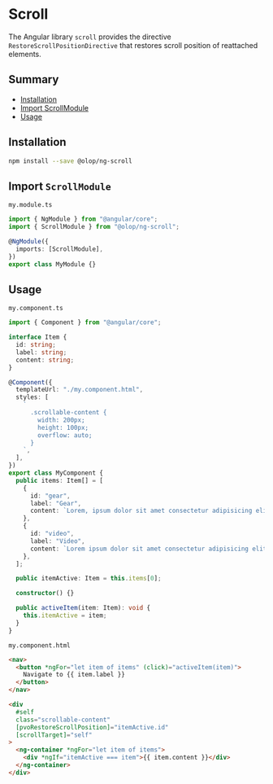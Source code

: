 # Scroll

The Angular library `scroll` provides the directive `RestoreScrollPositionDirective` that restores scroll position of reattached elements.

## Summary

- [Installation](#installation)
- [Import ScrollModule](#import)
- [Usage](#usage)

## <a name="installation"></a>Installation

```sh
npm install --save @olop/ng-scroll
```

## <a name="import"></a>Import `ScrollModule`

`my.module.ts`

```typescript
import { NgModule } from "@angular/core";
import { ScrollModule } from "@olop/ng-scroll";

@NgModule({
  imports: [ScrollModule],
})
export class MyModule {}
```

## <a name="usage"></a>Usage

`my.component.ts`

```typescript
import { Component } from "@angular/core";

interface Item {
  id: string;
  label: string;
  content: string;
}

@Component({
  templateUrl: "./my.component.html",
  styles: [
    `
      .scrollable-content {
        width: 200px;
        height: 100px;
        overflow: auto;
      }
    `,
  ],
})
export class MyComponent {
  public items: Item[] = [
    {
      id: "gear",
      label: "Gear",
      content: `Lorem, ipsum dolor sit amet consectetur adipisicing elit. Quos iusto laborum dolore quam neque! Enim impedit, a cupiditate dignissimos commodi minima eius perferendis accusamus nihil soluta aspernatur iure culpa? Quisquam!`,
    },
    {
      id: "video",
      label: "Video",
      content: `Lorem ipsum dolor sit amet consectetur adipisicing elit. Atque sed quisquam veritatis, iure nobis voluptatum, distinctio eum veniam iusto maiores vero soluta ab voluptas minima quas eius consequuntur aliquid. Delectus!`,
    },
  ];

  public itemActive: Item = this.items[0];

  constructor() {}

  public activeItem(item: Item): void {
    this.itemActive = item;
  }
}
```

`my.component.html`

```html
<nav>
  <button *ngFor="let item of items" (click)="activeItem(item)">
    Navigate to {{ item.label }}
  </button>
</nav>

<div
  #self
  class="scrollable-content"
  [pvoRestoreScrollPosition]="itemActive.id"
  [scrollTarget]="self"
>
  <ng-container *ngFor="let item of items">
    <div *ngIf="itemActive === item">{{ item.content }}</div>
  </ng-container>
</div>
```
